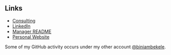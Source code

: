 ## Links

* [Consulting](https://brightloop.com)
* [LinkedIn](https://www.linkedin.com/in/biniambekele/)
* [Manager README](https://managerreadme.com/readme/andornaut)
* [Personal Website](https://biniambekele.com)

Some of my GitHub activity occurs under my other account [@biniambekele](https://github.com/biniambekele).
